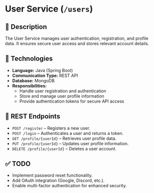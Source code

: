 # **User Service (`/users`)**

## 📌 **Description**

The User Service manages user authentication, registration, and profile data. It ensures secure user access and stores relevant account details.

## 🔗 **Technologies**

- **Language:** Java (Spring Boot)
- **Communication Type:** REST API
- **Database:** MongoDB
- **Responsibilities:**
  - Handle user registration and authentication
  - Store and manage user profile information
  - Provide authentication tokens for secure API access

## 📂 **REST Endpoints**

- `POST /register` – Registers a new user.
- `POST /login` – Authenticates a user and returns a token.
- `GET /profile/{userId}` – Retrieves user profile data.
- `PUT /profile/{userId}` – Updates user profile information.
- `DELETE /profile/{userId}` – Deletes a user account.

## ✅ **TODO**

- Implement password reset functionality.
- Add OAuth integration (Google, Discord, etc.).
- Enable multi-factor authentication for enhanced security.
